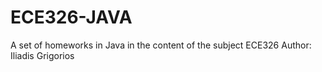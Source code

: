 # ECE326-JAVA
A set of homeworks in Java in the content of the subject ECE326
Author: Iliadis Grigorios
